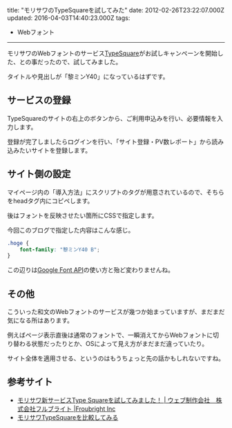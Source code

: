 title: "モリサワのTypeSquareを試してみた"
date: 2012-02-26T23:22:07.000Z
updated: 2016-04-03T14:40:23.000Z
tags: 
  - Webフォント
---

モリサワのWebフォントのサービス[TypeSquare](http://typesquare.com/)がお試しキャンペーンを開始した、との事だったので、試してみました。

タイトルや見出しが「黎ミンY40」になっているはずです。


## サービスの登録

TypeSquareのサイトの右上のボタンから、ご利用申込みを行い、必要情報を入力します。

登録が完了しましたらログインを行い、「サイト登録・PV数レポート」から読み込みたいサイトを登録します。


## サイト側の設定

マイページ内の「導入方法」にスクリプトのタグが用意されているので、そちらをheadタグ内にコピペします。

後はフォントを反映させたい箇所にCSSで指定します。

今回このブログで指定した内容はこんな感じ。

```css
.hoge {
	font-family: "黎ミンY40 B";
}
```

この辺りは[Google Font API](http://blog.sus-happy.net/201005/google-font-api/)の使い方と殆ど変わりませんね。


## その他

こういった和文のWebフォントのサービスが幾つか始まっていますが、まだまだ気になる所はあります。

例えばページ表示直後は通常のフォントで、一瞬消えてからWebフォントに切り替わる状態だったりとか、OSによって見え方がまだまだ違っていたり。

サイト全体を適用させる、というのはもうちょっと先の話かもしれないですね。


## 参考サイト

- [モリサワ新サービスType Squareを試してみました！ | ウェブ制作会社　株式会社フルブライト |Froubright Inc](http://www.froubright.co.jp/2012/02/22/%E3%83%A2%E3%83%AA%E3%82%B5%E3%83%AF%E6%96%B0%E3%82%B5%E3%83%BC%E3%83%93%E3%82%B9type-square%E3%82%92%E8%A9%A6%E3%81%97%E3%81%A6%E3%81%BF%E3%81%BE%E3%81%97%E3%81%9F%EF%BC%81/)
- [モリサワTypeSquareを比較してみる](http://wakufactory.jp/densho/TypeSquare/hikaku.html)